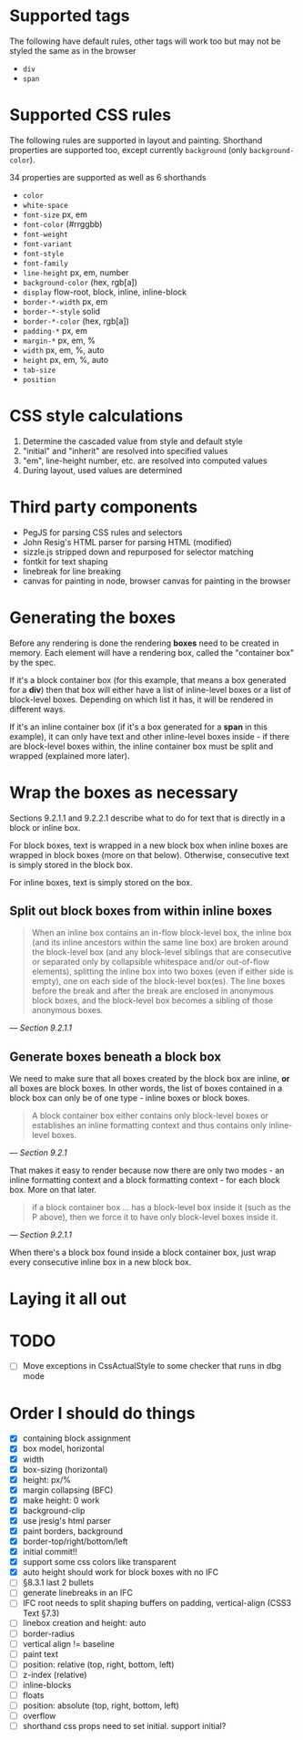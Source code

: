 # Supported tags

The following have default rules, other tags will work too but may not be styled
the same as in the browser

  * `div`
  * `span`

# Supported CSS rules

The following rules are supported in layout and painting. Shorthand properties
are supported too, except currently `background` (only `background-color`).

34 properties are supported as well as 6 shorthands

* `color`
* `white-space`
* `font-size` px, em
* `font-color` (#rrggbb)
* `font-weight`
* `font-variant`
* `font-style`
* `font-family`
* `line-height` px, em, number
* `background-color` (hex, rgb[a])
* `display` flow-root, block, inline, inline-block
* `border-*-width` px, em
* `border-*-style` solid
* `border-*-color` (hex, rgb[a])
* `padding-*` px, em
* `margin-*` px, em, %
* `width` px, em, %, auto
* `height` px, em, %, auto
* `tab-size`
* `position`

# CSS style calculations

1. Determine the cascaded value from style and default style
2. "initial" and "inherit" are resolved into specified values
3. "em", line-height number, etc. are resolved into computed values
4. During layout, used values are determined

# Third party components

* PegJS for parsing CSS rules and selectors
* John Resig's HTML parser for parsing HTML (modified)
* sizzle.js stripped down and repurposed for selector matching
* fontkit for text shaping
* linebreak for line breaking
* canvas for painting in node, browser canvas for painting in the browser

# Generating the boxes

Before any rendering is done the rendering **boxes** need to be created in
memory. Each element will have a rendering box, called the "container box" by
the spec.

If it's a block container box (for this example, that means a box generated for
a **div**) then that box will either have a list of inline-level boxes or a list
of block-level boxes. Depending on which list it has, it will be rendered in
different ways.

If it's an inline container box (if it's a box generated for a **span** in this
example), it can only have text and other inline-level boxes inside - if there
are block-level boxes within, the inline container box must be split and wrapped
(explained more later).

# Wrap the boxes as necessary

Sections 9.2.1.1 and 9.2.2.1 describe what to do for text that is directly in a block or inline box.

For block boxes, text is wrapped in a new block box when inline boxes are wrapped
in block boxes (more on that below). Otherwise, consecutive text is simply stored
in the block box.

For inline boxes, text is simply stored on the box.

## Split out block boxes from within inline boxes

> When an inline box contains an in-flow block-level box, the inline box (and
> its inline ancestors within the same line box) are broken around the block-level
> box (and any block-level siblings that are consecutive or separated only by
> collapsible whitespace and/or out-of-flow elements), splitting the inline box
> into two boxes (even if either side is empty), one on each side of the
> block-level box(es). The line boxes before the break and after the break are
> enclosed in anonymous block boxes, and the block-level box becomes a sibling of
> those anonymous boxes.

*&mdash; Section 9.2.1.1*

## Generate boxes beneath a block box

We need to make sure that all boxes created by the block box are inline, **or**
all boxes are block boxes. In other words, the list of boxes contained in a
block box can only be of one type - inline boxes or block boxes.

> A block container box either contains only block-level boxes or establishes
> an inline formatting context and thus contains only inline-level boxes.

*&mdash; Section 9.2.1*

That makes it easy to render because now there are only two modes - an inline
formatting context and a block formatting context - for each block box. More
on that later.

> if a block container box &hellip; has a block-level box inside it (such as
> the P above), then we force it to have only block-level boxes inside it.

*&mdash; Section 9.2.1.1*

When there's a block box found inside a block container box, just wrap every
consecutive inline box in a new block box.

# Laying it all out

# TODO

- [ ] Move exceptions in CssActualStyle to some checker that runs in dbg mode

# Order I should do things

- [x] containing block assignment
- [x] box model, horizontal
- [x] width
- [x] box-sizing (horizontal)
- [x] height: px/%
- [x] margin collapsing (BFC)
- [x] make height: 0 work
- [x] background-clip
- [x] use jresig's html parser
- [x] paint borders, background
- [x] border-top/right/bottom/left
- [x] initial commit!!
- [x] support some css colors like transparent
- [x] auto height should work for block boxes with no IFC
- [ ] §8.3.1 last 2 bullets
- [ ] generate linebreaks in an IFC
- [ ] IFC root needs to split shaping buffers on padding, vertical-align (CSS3 Text §7.3)
- [ ] linebox creation and height: auto
- [ ] border-radius
- [ ] vertical align != baseline
- [ ] paint text
- [ ] position: relative (top, right, bottom, left)
- [ ] z-index (relative)
- [ ] inline-blocks
- [ ] floats
- [ ] position: absolute (top, right, bottom, left)
- [ ] overflow
- [ ] shorthand css props need to set initial. support initial?
